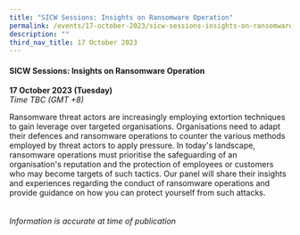 ```yaml
---
title: "SICW Sessions: Insights on Ransomware Operation"
permalink: /events/17-october-2023/sicw-sessions-insights-on-ransomware-operation/
description: ""
third_nav_title: 17 October 2023
---
```

#### **SICW Sessions: Insights on Ransomware Operation**

**17 October 2023 (Tuesday)**  
*Time TBC (GMT +8)*

Ransomware threat actors are increasingly employing extortion techniques to gain leverage over targeted organisations. Organisations need to adapt their defences and ransomware operations to counter the various methods employed by threat actors to apply pressure. In today's landscape, ransomware operations must prioritise the safeguarding of an organisation's reputation and the protection of employees or customers who may become targets of such tactics. Our panel will share their insights and experiences regarding the conduct of ransomware operations and provide guidance on how you can protect yourself from such attacks.
<br><br><br>
*Information is accurate at time of publication*
